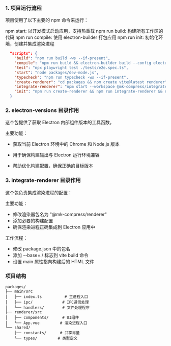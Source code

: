 ### 1. 项目运行流程

项目使用了以下主要的 npm 命令来运行：

npm start: 以开发模式启动应用，支持热重载
npm run build: 构建所有工作区的代码
npm run compile: 使用 electron-builder 打包应用
npm run init: 初始化环境，创建并集成渲染进程

```json
  "scripts": {
    "build": "npm run build -ws --if-present",
    "compile": "npm run build && electron-builder build --config electron-builder.mjs",
    "test": "npx playwright test ./tests/e2e.spec.ts",
    "start": "node packages/dev-mode.js",
    "typecheck": "npm run typecheck -ws --if-present",
    "create-renderer": "cd packages && npm create vite@latest renderer",
    "integrate-renderer": "npm start --workspace @mk-compress/integrate-renderer",
    "init": "npm run create-renderer && npm run integrate-renderer && npm install"
  }
```

### 2. electron-versions 目录作用

这个包提供了获取 Electron 内部组件版本的工具函数。

主要功能：

- 获取当前 Electron 环境中的 Chrome 和 Node.js 版本

- 用于确保构建输出与 Electron 运行环境兼容

- 帮助优化构建配置，确保正确的目标版本


### 3. integrate-renderer 目录作用

这个包负责集成渲染进程的配置：

主要功能：
- 修改渲染器包名为 "@mk-compress/renderer"
- 添加必要的构建配置
- 确保渲染进程正确集成到 Electron 应用中

工作流程：
- 修改 package.json 中的包名
- 添加 --base=./ 标志到 vite build 命令
- 设置 main 属性指向构建后的 HTML 文件

### 项目结构

```
packages/
├── main/src
│   ├── index.ts          # 主进程入口
│   ├── ipc/             # IPC通信处理
│   └── handlers/        # 文件处理程序
├── renderer/src
│   ├── components/      # UI组件
│   └── App.vue         # 渲染进程入口
└── shared/
    ├── constants/      # 共享常量
    └── types/         # 类型定义

```
